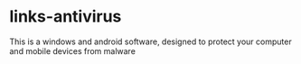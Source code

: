 # links-antivirus
This is a windows and android software, designed to protect your computer and mobile devices from malware
